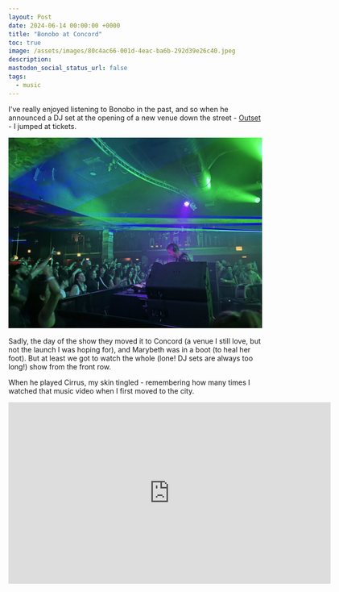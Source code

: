 ```yaml
---
layout: Post
date: 2024-06-14 00:00:00 +0000
title: "Bonobo at Concord"
toc: true
image: /assets/images/80c4ac66-001d-4eac-ba6b-292d39e26c40.jpeg
description: 
mastodon_social_status_url: false
tags: 
  - music
---
```




I've really enjoyed listening to Bonobo in the past, and so when he announced a DJ set at the opening of a new venue down the street - [Outset](https://outsetlive.com) - I jumped at tickets. 

![IMG_3122](/assets/images/80c4ac66-001d-4eac-ba6b-292d39e26c40.jpeg)

Sadly, the day of the show they moved it to Concord (a venue I still love, but not the launch I was hoping for), and Marybeth was in a boot (to heal her foot). But at least we got to watch the whole (lone! DJ sets are always too long!) show from the front row.

When he played Cirrus, my skin tingled - remembering how many times I watched that music video when I first moved to the city.

<iframe src="https://player.vimeo.com/video/58115286?h=06a91bc43c" width="640" height="360" frameborder="0" allow="autoplay; fullscreen; picture-in-picture" allowfullscreen></iframe>
